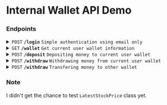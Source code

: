 # Internal Wallet API Demo

### Endpoints

<details>
<summary><code>POST</code> <code><b>/login</b></code> <code>Simple authentication using email only</code></summary>

##### Parameters

> | name      |  type     | data type               | description                                                           |
> |-----------|-----------|-------------------------|-----------------------------------------------------------------------|
> | email      |  required | string  | return cookie header to be use in the subsequent requests  |


##### Responses

> | http code     | content-type                      | response                                                            |
> |---------------|-----------------------------------|---------------------------------------------------------------------|
> | `200`         | `application/json`        | `{"id":2,"email":"mbc@yahoo.com","created_at":"2023-09-11T06:56:07.403Z","updated_at":"2023-09-11T06:56:07.403Z"}`                                |
> | `400`         | `application/json`                | `{"errors":{...}}`                            |

##### Example cURL

> ```javascript
>  curl -v -X POST -d email=mbc@yahoo.com http://127.0.0.1:3000/login
> ```

</details>

<details>
<summary><code>GET</code> <code><b>/wallet</b></code> <code>Get current user wallet information</code></summary>

##### Responses

> | http code     | content-type                      | response                                                            |
> |---------------|-----------------------------------|---------------------------------------------------------------------|
> | `200`         | `application/json`        | `{"id":2,"user_id":2,"created_at":"2023-09-11T06:56:07.476Z","updated_at":"2023-09-11T06:56:07.476Z","balance":970.0,"credits":[{"id":1,"amount":1000.0,"source_wallet_id":null,"target_wallet_id":2,"created_at":"2023-09-11T07:15:51.933Z","updated_at":"2023-09-11T07:15:51.933Z"},{"id":2,"amount":1000.0,"source_wallet_id":null,"target_wallet_id":2,"created_at":"2023-09-11T07:16:21.980Z","updated_at":"2023-09-11T07:16:21.980Z"}],"debits":[{"id":3,"amount":1000.0,"source_wallet_id":2,"target_wallet_id":null,"created_at":"2023-09-11T07:20:46.033Z","updated_at":"2023-09-11T07:20:46.033Z"},{"id":4,"amount":10.0,"source_wallet_id":2,"target_wallet_id":null,"created_at":"2023-09-11T07:21:47.299Z","updated_at":"2023-09-11T07:21:47.299Z"},{"id":5,"amount":10.0,"source_wallet_id":2,"target_wallet_id":null,"created_at":"2023-09-11T07:22:29.456Z","updated_at":"2023-09-11T07:22:29.456Z"},{"id":6,"amount":10.0,"source_wallet_id":2,"target_wallet_id":1,"created_at":"2023-09-11T07:30:15.360Z","updated_at":"2023-09-11T07:30:15.360Z"}]}`                                |

##### Example cURL

> ```javascript
>  curl -H 'Cookie: ...' http://127.0.0.1:3000/wallet
> ```

</details>

<details>
<summary><code>POST</code> <code><b>/deposit</b></code> <code>Depositing money to current user wallet</code></summary>

##### Parameters

> | name      |  type     | data type               | description                                                           |
> |-----------|-----------|-------------------------|-----------------------------------------------------------------------|
> | amount      |  required | decimal  |  Can't be negative |


##### Responses

> | http code     | content-type                      | response                                                            |
> |---------------|-----------------------------------|---------------------------------------------------------------------|
> | `200`         | `application/json`        | `{"id":7,"amount":1000.0,"source_wallet_id":null,"target_wallet_id":2,"created_at":"2023-09-11T07:59:18.146Z","updated_at":"2023-09-11T07:59:18.146Z","target_wallet":{"id":2,"user_id":2,"created_at":"2023-09-11T06:56:07.476Z","updated_at":"2023-09-11T06:56:07.476Z","balance":1970.0}}`                                |
> | `400`         | `application/json`                | `{"errors":{...}}`                            |

##### Example cURL

> ```javascript
>  curl -X POST -H 'Cookie: ...' -d amount=1000 http://127.0.0.1:3000/deposit
> ```

</details>

<details>
<summary><code>POST</code> <code><b>/withdraw</b></code> <code>Withdrawing money from current user wallet</code></summary>

##### Parameters

> | name      |  type     | data type               | description                                                           |
> |-----------|-----------|-------------------------|-----------------------------------------------------------------------|
> | amount      |  required | decimal  |  Can't be negative or more than wallet balance |


##### Responses

> | http code     | content-type                      | response                                                            |
> |---------------|-----------------------------------|---------------------------------------------------------------------|
> | `200`         | `application/json`        | `{"id":8,"amount":10.0,"source_wallet_id":2,"target_wallet_id":null,"created_at":"2023-09-11T08:01:00.874Z","updated_at":"2023-09-11T08:01:00.874Z","source_wallet":{"id":2,"user_id":2,"created_at":"2023-09-11T06:56:07.476Z","updated_at":"2023-09-11T06:56:07.476Z","balance":1960.0}}`                                |
> | `400`         | `application/json`                | `{"errors":{...}}`                            |

##### Example cURL

> ```javascript
>  curl -X POST -H 'Cookie: ...' -d amount=1000 http://127.0.0.1:3000/withdraw
> ```

</details>

<details>
<summary><code>POST</code> <code><b>/withdraw</b></code> <code>Transfering money to other wallet</code></summary>

##### Parameters

> | name      |  type     | data type               | description                                                           |
> |-----------|-----------|-------------------------|-----------------------------------------------------------------------|
> | amount      |  required | decimal  |  Can't be negative or more than wallet balance |
> | target_wallet_id      |  required | integer  |  N/A |


##### Responses

> | http code     | content-type                      | response                                                            |
> |---------------|-----------------------------------|---------------------------------------------------------------------|
> | `200`         | `application/json`        | `{"id":9,"amount":10.0,"source_wallet_id":2,"target_wallet_id":1,"created_at":"2023-09-11T08:05:07.827Z","updated_at":"2023-09-11T08:05:07.827Z","source_wallet":{"id":2,"user_id":2,"created_at":"2023-09-11T06:56:07.476Z","updated_at":"2023-09-11T06:56:07.476Z","balance":1950.0}}`                                |
> | `400`         | `application/json`                | `{"errors":{...}}`                            |

##### Example cURL

> ```javascript
>  curl -X POST -H 'Cookie: ...' -d 'amount=10&target_wallet_id=1' http://127.0.0.1:3000/transfer
> ```

</details>

### Note

I didn't get the chance to test `LatestStockPrice` class yet.